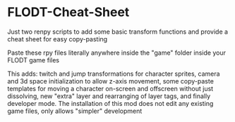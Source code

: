 # FLODT-Cheat-Sheet
Just two renpy scripts to add some basic transform functions and provide a cheat sheet for easy copy-pasting

Paste these rpy files literally anywhere inside the "game" folder inside your FLODT game files

This adds: twitch and jump transformations for character sprites, camera and 3d space initialization to allow z-axis movement, some copy-paste templates for moving a character on-screen and offscreen without just dissolving, new "extra" layer and rearranging of layer tags, and finally developer mode.
The installation of this mod does not edit any existing game files, only allows "simpler" development